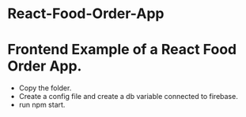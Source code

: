 # React-Food-Order-App
<h1>Frontend Example of a React Food Order App.</h1>

<ul>
    <li>Copy the folder.</li>
    <li>Create a config file and create a db variable connected to firebase.</li>
    <li>run npm start.</li>
</ul>




